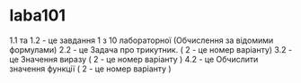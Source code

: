 # laba101
1.1 та 1.2 - це завдання 1 з 10 лабораторної (Обчислення за відомими формулами)
2.2 - це Задача про трикутник. ( 2 - це номер варіанту) 
3.2 - це Значення виразу ( 2 - це номер варіанту )
4.2 - це Обчислити значення функції ( 2 - це номер варіанту )
